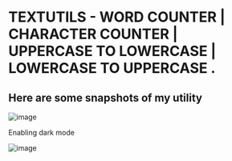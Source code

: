 # TEXTUTILS - WORD COUNTER | CHARACTER COUNTER | UPPERCASE TO LOWERCASE | LOWERCASE TO UPPERCASE .

## Here are some snapshots of my utility 

![image](https://user-images.githubusercontent.com/110769010/197340780-27f6f841-ad6c-437b-b62e-c16765eab30d.png)


Enabling dark mode 

![image](https://user-images.githubusercontent.com/110769010/197340794-7347eb6c-feb9-4fa3-b135-772307290755.png)
